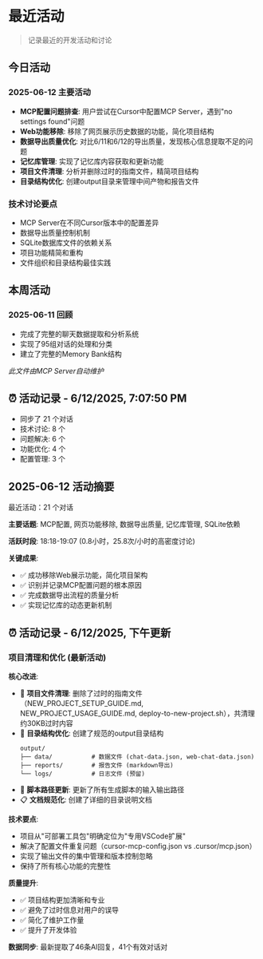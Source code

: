 # 最近活动

> 记录最近的开发活动和讨论

## 今日活动

### 2025-06-12 主要活动
- **MCP配置问题排查**: 用户尝试在Cursor中配置MCP Server，遇到"no settings found"问题
- **Web功能移除**: 移除了网页展示历史数据的功能，简化项目结构
- **数据导出质量优化**: 对比6/11和6/12的导出质量，发现核心信息提取不足的问题
- **记忆库管理**: 实现了记忆库内容获取和更新功能
- **项目文件清理**: 分析并删除过时的指南文件，精简项目结构
- **目录结构优化**: 创建output目录来管理中间产物和报告文件

### 技术讨论要点
- MCP Server在不同Cursor版本中的配置差异
- 数据导出质量控制机制
- SQLite数据库文件的依赖关系
- 项目功能精简和重构
- 文件组织和目录结构最佳实践

## 本周活动

### 2025-06-11 回顾
- 完成了完整的聊天数据提取和分析系统
- 实现了95组对话的处理和分类
- 建立了完整的Memory Bank结构

*此文件由MCP Server自动维护*

## ⏰ 活动记录 - 6/12/2025, 7:07:50 PM

- 同步了 21 个对话
- 技术讨论: 8 个
- 问题解决: 6 个  
- 功能优化: 4 个
- 配置管理: 3 个

## 2025-06-12 活动摘要

最近活动：21 个对话

**主要话题**: MCP配置, 网页功能移除, 数据导出质量, 记忆库管理, SQLite依赖

**活跃时段**: 18:18-19:07 (0.8小时，25.8次/小时的高密度讨论)

**关键成果**:
- ✅ 成功移除Web展示功能，简化项目架构
- ✅ 识别并记录MCP配置问题的根本原因
- ✅ 完成数据导出流程的质量分析
- ✅ 实现记忆库的动态更新机制

## ⏰ 活动记录 - 6/12/2025, 下午更新

### 项目清理和优化 (最新活动)

**核心改进**:
- 🧹 **项目文件清理**: 删除了过时的指南文件（NEW_PROJECT_SETUP_GUIDE.md, NEW_PROJECT_USAGE_GUIDE.md, deploy-to-new-project.sh），共清理约30KB过时内容
- 📁 **目录结构优化**: 创建了规范的output目录结构
  ```
  output/
  ├── data/           # 数据文件 (chat-data.json, web-chat-data.json)  
  ├── reports/        # 报告文件 (markdown导出)
  └── logs/           # 日志文件 (预留)
  ```
- 🔧 **脚本路径更新**: 更新了所有生成脚本的输入输出路径
- 📋 **文档规范化**: 创建了详细的目录说明文档

**技术要点**:
- 项目从"可部署工具包"明确定位为"专用VSCode扩展"
- 解决了配置文件重复问题（cursor-mcp-config.json vs .cursor/mcp.json）
- 实现了输出文件的集中管理和版本控制忽略
- 保持了所有核心功能的完整性

**质量提升**:
- ✅ 项目结构更加清晰和专业
- ✅ 避免了过时信息对用户的误导
- ✅ 简化了维护工作量
- ✅ 提升了开发体验

**数据同步**: 最新提取了46条AI回复，41个有效对话对


